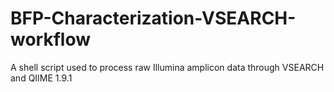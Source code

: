 # BFP-Characterization-VSEARCH-workflow
A shell script used to process raw Illumina amplicon data through VSEARCH and QIIME 1.9.1
